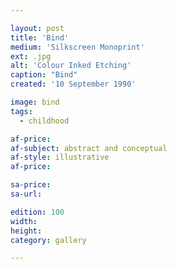 ```yaml
---

layout: post
title: 'Bind'
medium: 'Silkscreen Monoprint'
ext: .jpg
alt: 'Colour Inked Etching'
caption: "Bind"
created: '10 September 1990'

image: bind
tags:
  - childhood

af-price:
af-subject: abstract and conceptual
af-style: illustrative
af-price:

sa-price:
sa-url:

edition: 100
width:
height:
category: gallery

---
```

